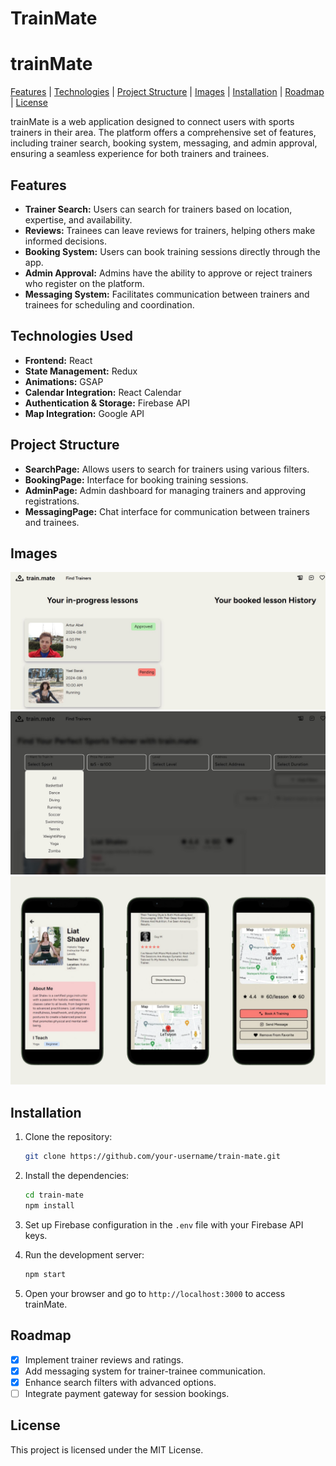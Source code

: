 # TrainMate

# trainMate

[Features](#features) | [Technologies](#technologies) | [Project Structure](#project-structure) | [Images](#images) | [Installation](#installation) | [Roadmap](#roadmap) | [License](#license)

trainMate is a web application designed to connect users with sports trainers in their area. The platform offers a comprehensive set of features, including trainer search, booking system, messaging, and admin approval, ensuring a seamless experience for both trainers and trainees.

<a name="features"></a>
## Features

- **Trainer Search:** Users can search for trainers based on location, expertise, and availability.
- **Reviews:** Trainees can leave reviews for trainers, helping others make informed decisions.
- **Booking System:** Users can book training sessions directly through the app.
- **Admin Approval:** Admins have the ability to approve or reject trainers who register on the platform.
- **Messaging System:** Facilitates communication between trainers and trainees for scheduling and coordination.

<a name="technologies"></a>
## Technologies Used

- **Frontend:** React
- **State Management:** Redux
- **Animations:** GSAP
- **Calendar Integration:** React Calendar
- **Authentication & Storage:** Firebase API
- **Map Integration:** Google API

<a name="project-structure"></a>
## Project Structure

- **SearchPage:** Allows users to search for trainers using various filters.
- **BookingPage:** Interface for booking training sessions.
- **AdminPage:** Admin dashboard for managing trainers and approving registrations.
- **MessagingPage:** Chat interface for communication between trainers and trainees.

<a name="images"></a>
## Images

![trainee System](https://github.com/ArturAbel/TrainMate/blob/main/public/assets/readme/1.jpg)
![Trainer Search](https://github.com/ArturAbel/TrainMate/blob/main/public/assets/readme/2.jpg)
![Phone](https://github.com/ArturAbel/TrainMate/blob/main/public/assets/readme/3.png)

<a name="installation"></a>
## Installation

1. Clone the repository:

   ```bash
   git clone https://github.com/your-username/train-mate.git
   ```

2. Install the dependencies:

   ```bash
   cd train-mate
   npm install
   ```

3. Set up Firebase configuration in the `.env` file with your Firebase API keys.

4. Run the development server:

   ```bash
   npm start
   ```
   
5. Open your browser and go to `http://localhost:3000` to access trainMate.

<a name="roadmap"></a>
## Roadmap

- [x] Implement trainer reviews and ratings.
- [x] Add messaging system for trainer-trainee communication.
- [x] Enhance search filters with advanced options.
- [ ] Integrate payment gateway for session bookings.

<a name="license"></a>
## License

This project is licensed under the MIT License.
